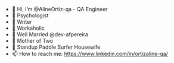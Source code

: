 - 👋 Hi, I’m @AlineOrtiz-qa - QA Engineer
- 👀 Psychologist
- 💞️ Writer
- 💞️ Workaholic
- 💞️ Well Married @dev-afpereira
- 💞️ Mother of Two
- 🌱 Standup Paddle Surfer Housewife
- 📫 How to reach me: https://www.linkedin.com/in/ortizaline-qa/
  

<!---
AlineOrtiz-qa/AlineOrtiz-qa is a ✨ special ✨ repository because its `README.md` (this file) appears on your GitHub profile.
You can click the Preview link to take a look at your changes.
--->
